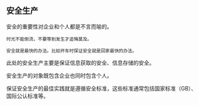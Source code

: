 ## 安全生产

安全的重要性对企业和个人都是不言而喻的。

    时光不能倒流，不要等到发生才追悔莫及。
    
    安全就是最快的办法。比如开车时保证安全就是回家最快的办法。

此处的安全生产主要是保证信息获取的安全、信息存储的安全。

安全生产的对象既包含企业也同时包含个人。

保证安全生产的最佳实践就是遵循安全标准，这些标准通常包括国家标准（GB）、国际公认标准等。

